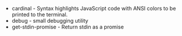 * cardinal - Syntax highlights JavaScript code with ANSI colors to be printed to the terminal.
* debug - small debugging utility
* get-stdin-promise - Return stdin as a promise
